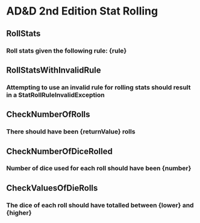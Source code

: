 # AD&D 2nd Edition Stat Rolling

## RollStats
### Roll stats given the following rule: {rule}

## RollStatsWithInvalidRule
### Attempting to use an invalid rule for rolling stats should result in a StatRollRuleInvalidException

## CheckNumberOfRolls
### There should have been {returnValue} rolls

## CheckNumberOfDiceRolled
### Number of dice used for each roll should have been {number}

## CheckValuesOfDieRolls
### The dice of each roll should have totalled between {lower} and {higher}